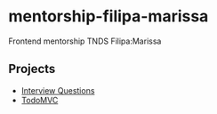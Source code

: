 # mentorship-filipa-marissa
Frontend mentorship TNDS Filipa:Marissa

## Projects

* [Interview Questions](./InterviewQuestions/README.md)
* [TodoMVC](./TodoMVC/vue/README.md)

